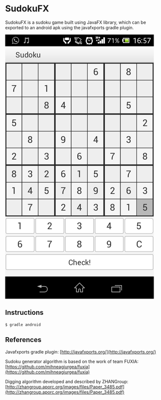 # SudokuFX

SudokuFX is a sudoku game built using JavaFX library, which can be exported to an android apk using the javafxports gradle plugin.

![Sudoku Screenshot](screenshot.png)

## Instructions

```
$ gradle android
```

## References

Javafxports gradle plugin: [http://javafxports.org/](http://javafxports.org/)

Sudoku generator algorithm is based on the work of team FUXIA: [https://github.com/mihneagiurgea/fuxia](https://github.com/mihneagiurgea/fuxia)

Digging algorithm developed and described by ZHANGroup: [http://zhangroup.aporc.org/images/files/Paper_3485.pdf](http://zhangroup.aporc.org/images/files/Paper_3485.pdf)
